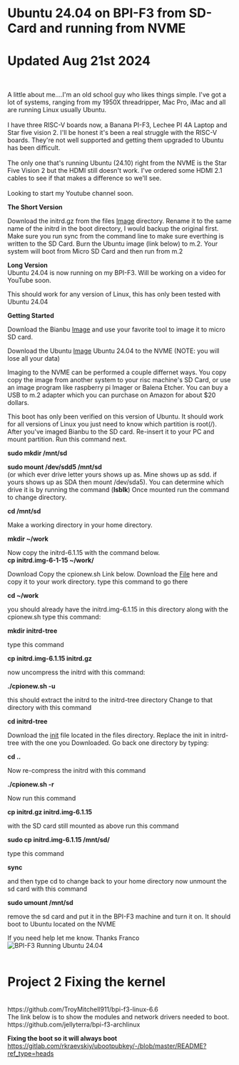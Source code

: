 # Ubuntu 24.04 on BPI-F3 from SD-Card and running from NVME
# Updated Aug 21st 2024
<br>

A little about me....I'm an old school guy who likes things simple.  I've got a lot of systems, ranging from my 1950X threadripper, Mac Pro, iMac and all are running Linux usually Ubuntu. <br>
<br>
I have three RISC-V boards now, a Banana PI-F3, Lechee PI 4A Laptop and Star five vision 2. I'll be honest it's been a real struggle with the RISC-V boards. They're not well supported and getting them upgraded to Ubuntu has been difficult.<br>
<br>
The only one that's running Ubuntu (24.10) right from the NVME is the Star Five Vision 2 but the HDMI still doesn't work. I've ordered some HDMI 2.1 cables to see if that makes a difference so we'll see.<br>
<br>
Looking to start my Youtube channel soon. 



**The Short Version**

Download the initrd.gz from the files [Image](https://github.com/rcman/BPI-F3/blob/main/files/initrd.gz) directory. Rename it to the same name of the initrd in the boot directory, I would backup the original first. Make sure you run sync from the command line to make sure everthing is written to the SD Card.  Burn the Ubuntu image (link below) to m.2. Your system will boot from Micro SD Card and then run from m.2
<br>

**Long Version**
<br>
Ubuntu 24.04 is now running on my BPI-F3. Will be working on a video for YouTube soon.

This should work for any version of Linux, this has only been tested with Ubuntu 24.04

**Getting Started**

Download the Bianbu [Image](https://drive.google.com/file/d/1WsmhTV6EIBS-wwhl4kwgR_v_N9DgiJ-C/view?usp=drive_link) and use your favorite tool to image it to micro SD card. 

Download the Ubuntu [Image](https://cdimage.ubuntu.com/releases/noble/release/ubuntu-24.04.1-preinstalled-server-riscv64.img.xz) Ubuntu 24.04 to the NVME  (NOTE: you will lose all your data) <br> 

Imaging to the NVME can be performed a couple differnet ways. You copy copy the image from another system to your risc machine's SD Card, or use an image program like raspberry pi Imager or Balena Etcher. You can buy a USB to m.2 adapter which you can purchase on Amazon for about $20 dollars. 
<br>

This boot has only been verified on this version of Ubuntu. It should work for all versions of Linux you just need to know which partition is root(/).
After you've imaged Bianbu to the SD card. Re-insert it to your PC and mount partition. Run this command next.

**sudo mkdir /mnt/sd**

**sudo mount /dev/sdd5 /mnt/sd** <br> (or which ever drive letter yours shows up as. Mine shows up as sdd. if yours
shows up as SDA then mount /dev/sda5). You can determine which drive it is by running the command (**lsblk**)
Once mounted run the command to change directory.

**cd /mnt/sd**

Make a working directory in your home directory.

**mkdir ~/work**

Now copy the initrd-6.1.15 with the command below.<br>
**cp initrd.img-6-1-15 ~/work/**

Download
Copy the cpionew.sh Link below.
Download the [File](https://github.com/rcman/BPI-F3/blob/main/cpio/cpionew.sh) here and copy it to your work directory.
type this command to go there<br>

**cd ~/work**

you should already have the initrd.img-6.1.15 in this directory along with the cpionew.sh
type this command: 

**mkdir initrd-tree**

type this command

**cp initrd.img-6.1.15 initrd.gz**

now uncompress the initrd with this command: 

**./cpionew.sh -u**

this should extract the initrd to the initrd-tree directory
Change to that directory with this command

**cd initrd-tree**

Download the [init](https://github.com/rcman/BPI-F3/blob/main/files/init) file located in the files directory. Replace the init in initrd-tree with the one you Downloaded. Go back one directory by typing:

**cd ..**

Now re-compress the initrd with this command

**./cpionew.sh -r**

Now run this command

**cp initrd.gz initrd.img-6.1.15**

with the SD card still mounted as above run this command

**sudo cp initrd.img-6.1.15 /mnt/sd/**

type this command

**sync**

and then type cd to change back to your home directory
now unmount the sd card with this command

**sudo umount /mnt/sd** 

remove the sd card and put it in the BPI-F3 machine and turn it on. It should boot to Ubuntu located on the NVME
 
If you need help let me know.
Thanks
Franco
![BPI-F3 Running Ubuntu 24.04](https://i.imgur.com/s9crx20.png)
<br><br>
# Project 2 Fixing the kernel
<br>
https://github.com/TroyMitchell911/bpi-f3-linux-6.6
<br>
The link below is to show the modules and network drivers needed to boot.<br>
https://github.com/jellyterra/bpi-f3-archlinux
<br>

**Fixing the boot so it will always boot**
<br>
https://gitlab.com/rkraevskiy/ubootpubkey/-/blob/master/README?ref_type=heads

